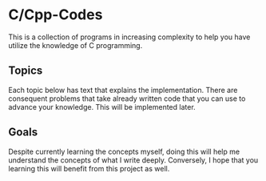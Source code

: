 # C/Cpp-Codes

This is a collection of programs in increasing complexity to help you have utilize the knowledge of C programming.

## Topics

Each topic below has text that explains the implementation. There are consequent problems that take already written code that you can use to advance your knowledge. This will be implemented later.

## Goals

Despite currently learning the concepts myself, doing this will help me understand the concepts of what I write deeply. Conversely, I hope that you learning this will benefit from this project as well.